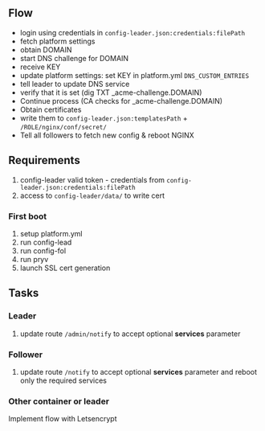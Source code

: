 ## Flow

- login using credentials in `config-leader.json:credentials:filePath`
- fetch platform settings
- obtain DOMAIN
- start DNS challenge for DOMAIN
- receive KEY
- update platform settings: set KEY in platform.yml `DNS_CUSTOM_ENTRIES`
- tell leader to update DNS service
- verify that it is set (dig TXT _acme-challenge.DOMAIN)
- Continue process (CA checks for _acme-challenge.DOMAIN)
- Obtain certificates
- write them to `config-leader.json:templatesPath` + `/ROLE/nginx/conf/secret/`
- Tell all followers to fetch new config & reboot NGINX

## Requirements

1. config-leader valid token - credentials from `config-leader.json:credentials:filePath`
2. access to `config-leader/data/` to write cert

### First boot

1. setup platform.yml
2. run config-lead
3. run config-fol
4. run pryv
5. launch SSL cert generation

## Tasks

### Leader

1. update route `/admin/notify` to accept optional **services** parameter

### Follower

1. update route `/notify` to accept optional **services** parameter and reboot only the required services

### Other container or leader

Implement flow with Letsencrypt




